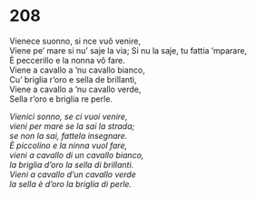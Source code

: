 # 208

Vienece suonno, si nce vuô venire,  
Viene pe’ mare si nu’ saje la via; 
Si nu la saje, tu fattia ’mparare,  
È peccerillo e la nonna vô fare.  
Viene a cavallo a ’nu cavallo bianco,  
Cu’ briglia r’oro e sella de brillanti,  
Viene a cavallo a ’nu cavallo verde,  
Sella r’oro e briglia re perle.

*Vienici sonno, se ci vuoi venire,  
vieni per mare se la sai la strada;  
se non la sai, fattela insegnare.  
È piccolino e la ninna vuol fare,  
vieni a cavallo di un cavallo bianco,  
la briglia d’oro la sella di brillanti.  
Vieni a cavallo d’un cavallo verde  
la sella è d’oro la briglia di perle.*


